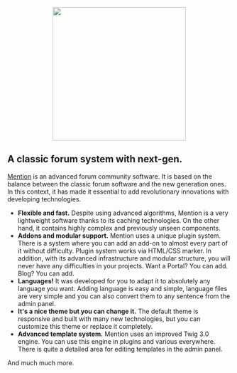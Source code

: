 <p align="center">
    <img width="300px" src="https://github.com/par274/mentionbb/blob/master/public/images/logo.svg" />
</p>

## A classic forum system with next-gen.
[Mention](https://mentionbb.com/community) is an advanced forum community software. It is based on the balance between the classic forum software and the new generation ones. In this context, it has made it essential to add revolutionary innovations with developing technologies.
- **Flexible and fast.** Despite using advanced algorithms, Mention is a very lightweight software thanks to its caching technologies. On the other hand, it contains highly complex and previously unseen components.
- **Addons and modular support.** Mention uses a unique plugin system. There is a system where you can add an add-on to almost every part of it without difficulty. Plugin system works via HTML/CSS marker. In addition, with its advanced infrastructure and modular structure, you will never have any difficulties in your projects. Want a Portal? You can add. Blog? You can add.
- **Languages!** It was developed for you to adapt it to absolutely any language you want. Adding language is easy and simple, language files are very simple and you can also convert them to any sentence from the admin panel.
- **It's a nice theme but you can change it.** The default theme is responsive and built with many new technologies, but you can customize this theme or replace it completely.
- **Advanced template system.** Mention uses an improved Twig 3.0 engine. You can use this engine in plugins and various everywhere. There is quite a detailed area for editing templates in the admin panel.
<p>And much much more.</p>
